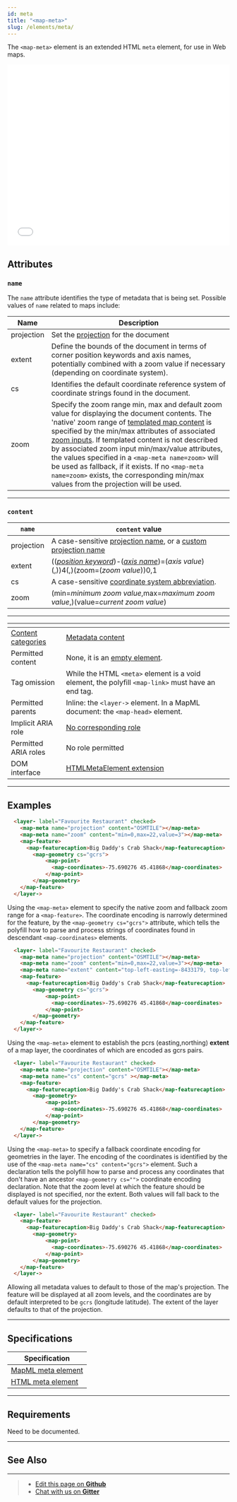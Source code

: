 ```yaml
---
id: meta
title: "<map-meta>"
slug: /elements/meta/
---
```


The `<map-meta>` element is an extended HTML `meta` element, for use in Web 
maps.

<!-- demo / example -->
<iframe src="../../../demo/map-meta-demo/" title="MapML Demo" height="410" width="100%" scrolling="no" frameBorder="0"></iframe>


## Attributes

### `name`

The `name` attribute identifies the type of metadata that is being set. Possible
values of `name` related to maps include:

| Name          | Description                                          	  |
|--------------	|--------------------------------------------------------	|
| projection    | Set the [projection](../mapml-viewer/#projection) for the document |
| extent        | Define the bounds of the document in terms of corner position keywords and axis names, potentially combined with a zoom value if necessary (depending on coordinate system). |
| cs            | Identifies the default coordinate reference system of coordinate strings found in the document. |
| zoom          | Specify the zoom range min, max and default zoom value for displaying the document contents. The 'native' zoom range of [templated map content](../link#tref) is specified by the min/max attributes of associated [zoom inputs](../input#type).  If templated content is not described by associated zoom input min/max/value attributes, the values specified in a `<map-meta name=zoom>` will be used as fallback, if it exists.  If no `<map-meta name=zoom>` exists, the corresponding min/max values from the projection will be used. |

---
### `content`

| `name`          | `content` value                                          	  |
|--------------	|--------------------------------------------------------	|
| projection    | A case-sensitive [projection name](../mapml-viewer#projection), or a [custom projection name](../../api/custom-projections#details) |
| extent        | \(\(_[position keyword](../input#position)_\)-\(_[axis name](../input#axis)_\)=\(_axis value_\)\(,\)\)4\(,\)\(zoom=\(_zoom value_\)\)0,1 |
| cs            | A case-sensitive [coordinate system abbreviation](../input#units). |
| zoom          | (min=_minimum zoom value_,max=_maximum zoom value_,)(value=_current zoom value_) |

---

| <!-- -->    | <!-- -->    |
|-------------|-------------|
| [Content categories](https://developer.mozilla.org/en-US/docs/Web/Guide/HTML/Content_categories) | [Metadata content](https://developer.mozilla.org/en-US/docs/Web/Guide/HTML/Content_categories#metadata_content) |
| Permitted content | None, it is an [empty element](https://developer.mozilla.org/en-US/docs/Glossary/Empty_element).  |
| Tag omission | While the HTML `<meta>` element is a void element, the polyfill `<map-link>` must have an end tag. |
| Permitted parents | Inline: the `<layer->` element. In a MapML document: the `<map-head>` element. |
| Implicit ARIA role   | [No corresponding role](https://www.w3.org/TR/html-aria/#dfn-no-corresponding-role) |
| Permitted ARIA roles | No role permitted |
| DOM interface | [HTMLMetaElement extension](https://developer.mozilla.org/en-US/docs/Web/API/HTMLMetaElement) |

---

## Examples
```html
  <layer- label="Favourite Restaurant" checked>
    <map-meta name="projection" content="OSMTILE"></map-meta>
    <map-meta name="zoom" content="min=0,max=22,value=3"></map-meta>
    <map-feature>
      <map-featurecaption>Big Daddy's Crab Shack</map-featurecaption>
        <map-geometry cs="gcrs">
            <map-point>
              <map-coordinates>-75.690276 45.41868</map-coordinates>
            </map-point>
        </map-geometry>
    </map-feature>
  </layer->
```
Using the `<map-meta>` element to specify the native zoom and fallback zoom range 
for a `<map-feature>`.  The coordinate encoding is narrowly determined for the feature,
by the `<map-geometry cs="gcrs">` attribute, which tells the polyfill how to parse and
process strings of coordinates found in descendant `<map-coordinates>` elements.

```html
  <layer- label="Favourite Restaurant" checked>
    <map-meta name="projection" content="OSMTILE"></map-meta>
    <map-meta name="zoom" content="min=0,max=22,value=3"></map-meta>
    <map-meta name="extent" content="top-left-easting=-8433179, top-left-northing=5689316, bottom-right-easting=-8420968, bottom-right-northing=5683139"></map-meta>
    <map-feature>
      <map-featurecaption>Big Daddy's Crab Shack</map-featurecaption>
        <map-geometry cs="gcrs">
            <map-point>
              <map-coordinates>-75.690276 45.41868</map-coordinates>
            </map-point>
        </map-geometry>
    </map-feature>
  </layer->
```
Using the `<map-meta>` element to establish the pcrs (easting,northing) **extent** of 
a map layer, the coordinates of which are encoded as gcrs pairs. 

```html
  <layer- label="Favourite Restaurant" checked>
    <map-meta name="projection" content="OSMTILE"></map-meta>
    <map-meta name="cs" content="gcrs" ></map-meta>
    <map-feature>
      <map-featurecaption>Big Daddy's Crab Shack</map-featurecaption>
        <map-geometry>
            <map-point>
              <map-coordinates>-75.690276 45.41868</map-coordinates>
            </map-point>
        </map-geometry>
    </map-feature>
  </layer->
```
Using the `<map-meta>` to specify a fallback coordinate encoding for geometries in
the layer. The encoding of the coordinates is identified by the use of the 
`<map-meta name="cs" content="gcrs">` element. Such a declaration tells the 
polyfill how to parse and process any coordinates that don't have an ancestor 
`<map-geometry cs="">` coordinate encoding declaration.  Note that the zoom level
at which the feature should be displayed is not specified, nor the extent. Both
values will fall back to the default values for the projection. 

```html
  <layer- label="Favourite Restaurant" checked>
    <map-feature>
      <map-featurecaption>Big Daddy's Crab Shack</map-featurecaption>
        <map-geometry>
            <map-point>
              <map-coordinates>-75.690276 45.41868</map-coordinates>
            </map-point>
        </map-geometry>
    </map-feature>
  </layer->
```
Allowing all metadata values to default to those of the map's projection.  The 
feature will be displayed at all zoom levels, and the coordinates are by default
interpreted to be `gcrs` (longitude latitude).  The extent of the layer defaults 
to that of the projection.

---

## Specifications

| Specification                                                |
|--------------------------------------------------------------|
| [MapML meta element](https://maps4html.org/MapML/spec/#the-meta-element-0) |
| [HTML meta element](https://html.spec.whatwg.org/multipage/semantics.html#the-meta-element) |
---

## Requirements


Need to be documented.

---

## See Also



---

> - [Edit this page on **Github**](https://github.com/Maps4HTML/web-map-doc/edit/main/docs/elements/meta.md)
> - [Chat with us on **Gitter**](https://gitter.im/Maps4HTML/chat)

